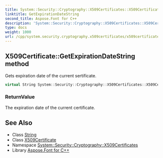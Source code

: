 ```yaml
---
title: System::Security::Cryptography::X509Certificates::X509Certificate::GetExpirationDateString method
linktitle: GetExpirationDateString
second_title: Aspose.Font for C++
description: 'System::Security::Cryptography::X509Certificates::X509Certificate::GetExpirationDateString method. Gets expiration date of the current sertificate in C++.'
type: docs
weight: 1000
url: /cpp/system.security.cryptography.x509certificates/x509certificate/getexpirationdatestring/
---
```

## X509Certificate::GetExpirationDateString method


Gets expiration date of the current sertificate.

```cpp
virtual String System::Security::Cryptography::X509Certificates::X509Certificate::GetExpirationDateString() const
```


### ReturnValue

The expiration date of the current certificate.

## See Also

* Class [String](../../../system/string/)
* Class [X509Certificate](../)
* Namespace [System::Security::Cryptography::X509Certificates](../../)
* Library [Aspose.Font for C++](../../../)
